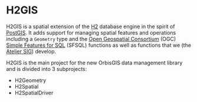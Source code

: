 H2GIS
=====

H2GIS is a spatial extension of the [H2](http://www.h2database.com/) database engine in the spirit of [PostGIS](http://postgis.net/). It adds support for managing spatial features and operations including a `Geometry` type and the [Open Geospatial Consortium](http://www.opengeospatial.org/) (OGC) [Simple Features for SQL](http://www.opengeospatial.org/standards/sfs) (SFSQL) functions as well as functions that we (the [Atelier SIG](http://www.irstv.fr/)) develop. 

H2GIS is the main project for the new OrbisGIS data management library and is divided into 3 subprojects:
* H2Geometry
* H2Spatial
* H2SpatialDriver
